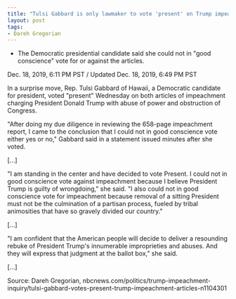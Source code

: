 ```yaml
---
title: "Tulsi Gabbard is only lawmaker to vote 'present' on Trump impeachment"
layout: post
tags:
- Dareh Gregorian
---
```


- The Democratic presidential candidate said she could not in "good conscience" vote for or against the articles.

Dec. 18, 2019, 6:11 PM PST / Updated Dec. 18, 2019, 6:49 PM PST

In a surprise move, Rep. Tulsi Gabbard of Hawaii, a Democratic candidate for president, voted "present" Wednesday on both articles of impeachment charging President Donald Trump with abuse of power and obstruction of Congress.

"After doing my due diligence in reviewing the 658-page impeachment report, I came to the conclusion that I could not in good conscience vote either yes or no," Gabbard said in a statement issued minutes after she voted.

\[...\]

"I am standing in the center and have decided to vote Present. I could not in good conscience vote against impeachment because I believe President Trump is guilty of wrongdoing," she said. "I also could not in good conscience vote for impeachment because removal of a sitting President must not be the culmination of a partisan process, fueled by tribal animosities that have so gravely divided our country."

\[...\]

"I am confident that the American people will decide to deliver a resounding rebuke of President Trump's innumerable improprieties and abuses. And they will express that judgment at the ballot box," she said.

\[...\]

Source: Dareh Gregorian, nbcnews.com/politics/trump-impeachment-inquiry/tulsi-gabbard-votes-present-trump-impeachment-articles-n1104301
